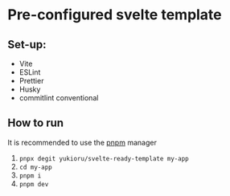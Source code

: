 # Pre-configured svelte template

## Set-up:

- Vite
- ESLint
- Prettier
- Husky
- commitlint conventional

## How to run

It is recommended to use the [pnpm](https://pnpm.io/) manager

1. `pnpx degit yukioru/svelte-ready-template my-app`
2. `cd my-app`
3. `pnpm i`
4. `pnpm dev`
